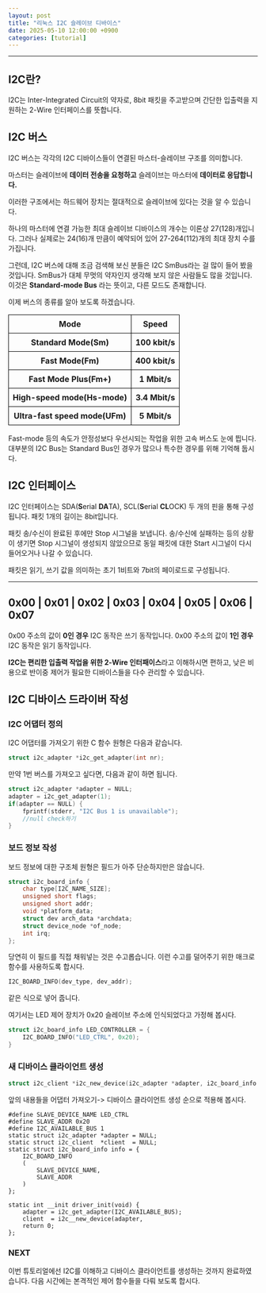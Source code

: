 ```yaml
---
layout: post
title: "리눅스 I2C 슬레이브 디바이스" 
date: 2025-05-10 12:00:00 +0900
categories: [tutorial]
---
```


---

## I2C란?

I2C는 Inter-Integrated Circuit의 약자로, 8bit 패킷을 주고받으며 간단한 입출력을 지원하는 2-Wire 인터페이스를 뜻합니다.

## I2C 버스

I2C 버스는 각각의 I2C 디바이스들이 연결된 마스터-슬레이브 구조를 의미합니다.

마스터는 슬레이브에 **데이터 전송을 요청하고**
슬레이브는 마스터에 **데이터로 응답합니다.**

이러한 구조에서는 하드웨어 장치는 절대적으로 슬레이브에 있다는 것을 알 수 있습니다.

하나의 마스터에 연결 가능한 최대 슬레이브 디바이스의 개수는 이론상 27(128)개입니다.
그러나 실제로는 24(16)개 만큼이 예약되어 있어 27-264(112)개의 최대 장치 수를 가집니다.

그런데, I2C 버스에 대해 조금 검색해 보신 분들은 I2C SmBus라는 걸 많이 들어 봤을 것입니다. SmBus가 대체 무멋의 약자인지 생각해 보지 않은 사람들도 많을 것입니다.
이것은 **Standard-mode Bus** 라는 뜻이고, 다른 모드도 존재합니다.

이제 버스의 종류를 알아 보도록 하겠습니다.

<div style="text-align: center;">
  <table style="border-collapse: collapse; width: 100%; borderL 1px solid black;">
    <thead style="background color: $f2f2f2;">
      <tr>
        <th style="border: 1px solid black; padding: 8px; text-aligh: center;">Mode</th>
        <th style="border: 1px solid black; padding: 8px; text-aligh: center;">Speed</th>
      </tr>
    </thead>
    <tbody>
      <tr>
        <th style="border: 1px solid black; padding: 8px; text-aligh: center;">Standard Mode(Sm)</th>
        <th style="border: 1px solid black; padding: 8px; text-aligh: center;">100 kbit/s</th>
      </tr>
      <tr>
        <th style="border: 1px solid black; padding: 8px; text-aligh: center;">Fast Mode(Fm)</th>
        <th style="border: 1px solid black; padding: 8px; text-aligh: center;">400 kbit/s</th>
      </tr>
      <tr>
        <th style="border: 1px solid black; padding: 8px; text-aligh: center;">Fast Mode Plus(Fm+)</th>
        <th style="border: 1px solid black; padding: 8px; text-aligh: center;">1 Mbit/s</th>
      </tr>
      <tr>
        <th style="border: 1px solid black; padding: 8px; text-aligh: center;">High-speed mode(Hs-mode)</th>
        <th style="border: 1px solid black; padding: 8px; text-aligh: center;">3.4 Mbit/s</th>
      </tr>
      <tr>
        <th style="border: 1px solid black; padding: 8px; text-aligh: center;">Ultra-fast speed mode(UFm)</th>
        <th style="border: 1px solid black; padding: 8px; text-aligh: center;">5 Mbit/s</th>
      </tr>
    </tbody>
  </table>
</div>

Fast-mode 등의 속도가 안정성보다 우선시되는 작업을 위한 고속 버스도 눈에 띕니다.
대부분의 I2C Bus는 Standard Bus인 경우가 많으나 특수한 경우를 위해 기억해 둡시다.

## I2C 인터페이스

I2C 인터페이스는 SDA(**S**erial **DA**TA), SCL(**S**erial **CL**OCK) 두 개의 핀을 통해 구성됩니다.
패킷 1개의 길이는 8bit입니다.

패킷 송/수신이 완료된 후에만 Stop 시그널을 보냅니다.
송/수신에 실패하는 등의 상황이 생기면 Stop 시그널이 생성되지 않았으므로 동일 패킷에 대한 Start 시그널이 다시 들어오거나 나갈 수 있습니다.

패킷은 읽기, 쓰기 값을 의미하는 초기 1비트와 7bit의 페이로드로 구성됩니다.

--------------------------------------------------------
**0x00** | 0x01 | 0x02 | 0x03 | 0x04 | 0x05 | 0x06 | 0x07
---------------------------------------------------------
0x00 주소의 값이 **0인 경우** I2C 동작은 쓰기 동작입니다.
0x00 주소의 값이 **1인 경우** I2C 동작은 읽기 동작입니다.

**I2C는 편리한 입출력 작업을 위한 2-Wire 인터패이스**라고 이해하시면 편하고, 낮은 비용으로 반이중 제어가 필요한 디바이스들을 다수 관리할 수 있습니다.

## I2C 디바이스 드라이버 작성

### I2C 어댑터 정의

I2C 어댑터를 가져오기 위한 C 함수 원형은 다음과 같습니다.
```c
struct i2c_adapter *i2c_get_adapter(int nr);
```
만약 1번 버스를 가져오고 싶다면, 다음과 같이 하면 됩니다.

```c
struct i2c_adapter *adapter = NULL;
adapter = i2c_get_adapter(1);
if(adapter == NULL) {
    fprintf(stderr, "I2C Bus 1 is unavailable");
    //null check하기
}
```
### 보드 정보 작성

보드 정보에 대한 구조체 원형은 필드가 아주 단순하지만은 않습니다.

```c
struct i2c_board_info {
    char type[I2C_NAME_SIZE];
    unsigned short flags;
    unsigned short addr;
    void *platform_data;
    struct dev arch_data *archdata;
    struct device_node *of_node;
    int irq;
};
```

당연히 이 필드를 직접 채워넣는 것은 수고롭습니다.
이런 수고를 덜어주기 위한 매크로 함수를 사용하도록 합시다.
```c
I2C_BOARD_INFO(dev_type, dev_addr);
```
같은 식으로 넣어 줍니다.

여기서는 LED 제어 장치가 0x20 슬레이브 주소에 인식되었다고 가정해 봅시다.

```c
struct i2c_board_info LED_CONTROLLER = {
    I2C_BOARD_INFO("LED_CTRL", 0x20);
}
```

### 새 디바이스 클라이언트 생성

```c
struct i2c_client *i2c_new_device(i2c_adapter *adapter, i2c_board_info *boardinfo);
```
앞의 내용들을 어댑터 가져오기-> 디바이스 클라이언트 생성 순으로 적용해 봅시다.

```
#define SLAVE_DEVICE_NAME LED_CTRL
#define SLAVE_ADDR 0x20
#define I2C_AVAILABLE_BUS 1
static struct i2c_adapter *adapter = NULL;
static struct i2c_client  *client  = NULL;
static struct i2c_board_info info = {
    I2C_BOARD_INFO
    (
        SLAVE_DEVICE_NAME,
        SLAVE_ADDR
    )
};

static int __init driver_init(void) {
    adapter = i2c_get_adapter(I2C_AVAILABLE_BUS);
    client  = i2c__new_device(adapter, 
    return 0;
};
```
### NEXT
이번 튜토리얼에선 I2C를 이해하고 디바이스 클라이언트를 생성하는 것까지 완료하였습니다.
다음 시간에는 본격적인 제어 함수들을 다뤄 보도록 합시다.
